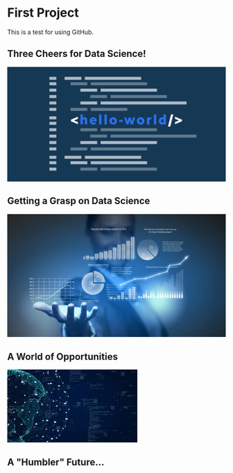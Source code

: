 # First Project 

This is a test for using GitHub. 

## Three Cheers for Data Science!

![](Hello_World_Img.png)

## Getting a Grasp on Data Science

![](Data_in_Hand.jpg)

## A World of Opportunities

![](Data_Science_World.jpg)

## A "Humbler" Future...
